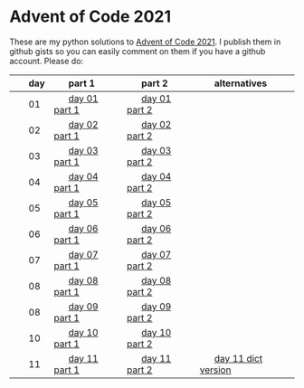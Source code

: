 # Advent of Code 2021
These are my python solutions to [Advent of Code
2021](https://adventofcode.com/2021/). I publish them in github gists so you
can easily comment on them if you have a github account. Please do:

|&nbsp;&nbsp;&nbsp;&nbsp;&nbsp;&nbsp;day|&nbsp;&nbsp;&nbsp;&nbsp;&nbsp;&nbsp;part 1|&nbsp;&nbsp;&nbsp;&nbsp;&nbsp;&nbsp;part 2|&nbsp;&nbsp;&nbsp;&nbsp;&nbsp;&nbsp;alternatives|
|:---|:---|:---|:---|
|&nbsp;&nbsp;&nbsp;&nbsp;&nbsp;&nbsp;01|&nbsp;&nbsp;&nbsp;&nbsp;&nbsp;&nbsp;[day 01 part 1](https://gist.github.com/c5ccf7426b162e4701e981edaa86ee03)|&nbsp;&nbsp;&nbsp;&nbsp;&nbsp;&nbsp;[day 01 part 2](https://gist.github.com/eb764cfeb347ffcce30318c1b0208539)||
|&nbsp;&nbsp;&nbsp;&nbsp;&nbsp;&nbsp;02|&nbsp;&nbsp;&nbsp;&nbsp;&nbsp;&nbsp;[day 02 part 1](https://gist.github.com/5612881243d61a94b71a2f45966b0cf1)|&nbsp;&nbsp;&nbsp;&nbsp;&nbsp;&nbsp;[day 02 part 2](https://gist.github.com/2515fabdf67f8be4f28cf90dbee41d76)||
|&nbsp;&nbsp;&nbsp;&nbsp;&nbsp;&nbsp;03|&nbsp;&nbsp;&nbsp;&nbsp;&nbsp;&nbsp;[day 03 part 1](https://gist.github.com/d2a71e886e7e297b98bdde84ba57d8df)|&nbsp;&nbsp;&nbsp;&nbsp;&nbsp;&nbsp;[day 03 part 2](https://gist.github.com/d4172bd208f9527f61b74004b2ec1578)||
|&nbsp;&nbsp;&nbsp;&nbsp;&nbsp;&nbsp;04|&nbsp;&nbsp;&nbsp;&nbsp;&nbsp;&nbsp;[day 04 part 1](https://gist.github.com/d4bc8397d59b71bcd536503d8ac5b96b)|&nbsp;&nbsp;&nbsp;&nbsp;&nbsp;&nbsp;[day 04 part 2](https://gist.github.com/1a7eecd4fa9c653435d3aa0073ca4433)||
|&nbsp;&nbsp;&nbsp;&nbsp;&nbsp;&nbsp;05|&nbsp;&nbsp;&nbsp;&nbsp;&nbsp;&nbsp;[day 05 part 1](https://gist.github.com/507f62f4f22a316139858899c3b52d83)|&nbsp;&nbsp;&nbsp;&nbsp;&nbsp;&nbsp;[day 05 part 2](https://gist.github.com/9da279ebdaa60c09f3ae3735e8b9422e)||
|&nbsp;&nbsp;&nbsp;&nbsp;&nbsp;&nbsp;06|&nbsp;&nbsp;&nbsp;&nbsp;&nbsp;&nbsp;[day 06 part 1](https://gist.github.com/e4c710c65ff2b26cdbe6b4c4c7b91a13)|&nbsp;&nbsp;&nbsp;&nbsp;&nbsp;&nbsp;[day 06 part 2](https://gist.github.com/176160e71d01b8887d7b7908a95f151c)||
|&nbsp;&nbsp;&nbsp;&nbsp;&nbsp;&nbsp;07|&nbsp;&nbsp;&nbsp;&nbsp;&nbsp;&nbsp;[day 07 part 1](https://gist.github.com/f7e15448f1252e6ce5eb8252a8998f7f)|&nbsp;&nbsp;&nbsp;&nbsp;&nbsp;&nbsp;[day 07 part 2](https://gist.github.com/58522e1191a4a74a68f641f47285aa1f)||
|&nbsp;&nbsp;&nbsp;&nbsp;&nbsp;&nbsp;08|&nbsp;&nbsp;&nbsp;&nbsp;&nbsp;&nbsp;[day 08 part 1](https://gist.github.com/c07a7d4f55e3d2510eafa8b025c403f7)|&nbsp;&nbsp;&nbsp;&nbsp;&nbsp;&nbsp;[day 08 part 2](https://gist.github.com/9ac08dbe2f03a033cfcce2ce85045c3c)||
|&nbsp;&nbsp;&nbsp;&nbsp;&nbsp;&nbsp;08|&nbsp;&nbsp;&nbsp;&nbsp;&nbsp;&nbsp;[day 09 part 1](https://gist.github.com/eec5fe5dc9a64e7da8502b1107528f49)|&nbsp;&nbsp;&nbsp;&nbsp;&nbsp;&nbsp;[day 09 part 2](https://gist.github.com/c8cec4d9eeac43f37cc640d69e77a2b0)||
|&nbsp;&nbsp;&nbsp;&nbsp;&nbsp;&nbsp;10|&nbsp;&nbsp;&nbsp;&nbsp;&nbsp;&nbsp;[day 10 part 1](https://gist.github.com/f306bcd9eb9b4937139ee5017a38a5ed)|&nbsp;&nbsp;&nbsp;&nbsp;&nbsp;&nbsp;[day 10 part 2](https://gist.github.com/78d91c766289d56aaec5893a8c04b2ae)||
|&nbsp;&nbsp;&nbsp;&nbsp;&nbsp;&nbsp;11|&nbsp;&nbsp;&nbsp;&nbsp;&nbsp;&nbsp;[day 11 part 1](https://gist.github.com/7d149a1cdb94741474902d4cc9e26023)|&nbsp;&nbsp;&nbsp;&nbsp;&nbsp;&nbsp;[day 11 part 2](https://gist.github.com/6b5e4354a78284bbce104d666c9c8e23)|&nbsp;&nbsp;&nbsp;&nbsp;&nbsp;&nbsp;[day 11 dict version](https://gist.github.com/e7796f0048dd9232cc30eec4cc8522ee)|
